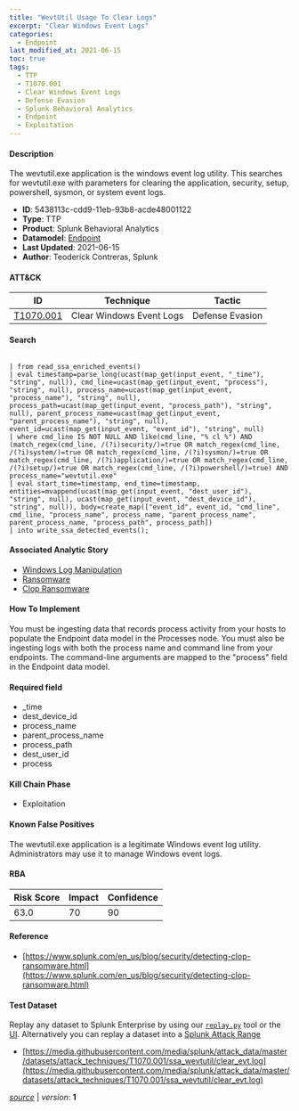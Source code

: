 ```yaml
---
title: "WevtUtil Usage To Clear Logs"
excerpt: "Clear Windows Event Logs"
categories:
  - Endpoint
last_modified_at: 2021-06-15
toc: true
tags:
  - TTP
  - T1070.001
  - Clear Windows Event Logs
  - Defense Evasion
  - Splunk Behavioral Analytics
  - Endpoint
  - Exploitation
---
```




#### Description

The wevtutil.exe application is the windows event log utility. This searches for wevtutil.exe with parameters for clearing the application, security, setup, powershell, sysmon, or system event logs.

- **ID**: 5438113c-cdd9-11eb-93b8-acde48001122
- **Type**: TTP
- **Product**: Splunk Behavioral Analytics
- **Datamodel**: [Endpoint](https://docs.splunk.com/Documentation/CIM/latest/User/Endpoint)
- **Last Updated**: 2021-06-15
- **Author**: Teoderick Contreras, Splunk


#### ATT&CK

| ID          | Technique   | Tactic       |
| ----------- | ----------- |--------------|
| [T1070.001](https://attack.mitre.org/techniques/T1070/001/) | Clear Windows Event Logs | Defense Evasion |


#### Search

```

| from read_ssa_enriched_events() 
| eval timestamp=parse_long(ucast(map_get(input_event, "_time"), "string", null)), cmd_line=ucast(map_get(input_event, "process"), "string", null), process_name=ucast(map_get(input_event, "process_name"), "string", null), process_path=ucast(map_get(input_event, "process_path"), "string", null), parent_process_name=ucast(map_get(input_event, "parent_process_name"), "string", null), event_id=ucast(map_get(input_event, "event_id"), "string", null) 
| where cmd_line IS NOT NULL AND like(cmd_line, "% cl %") AND (match_regex(cmd_line, /(?i)security/)=true OR match_regex(cmd_line, /(?i)system/)=true OR match_regex(cmd_line, /(?i)sysmon/)=true OR match_regex(cmd_line, /(?i)application/)=true OR match_regex(cmd_line, /(?i)setup/)=true OR match_regex(cmd_line, /(?i)powershell/)=true) AND process_name="wevtutil.exe" 
| eval start_time=timestamp, end_time=timestamp, entities=mvappend(ucast(map_get(input_event, "dest_user_id"), "string", null), ucast(map_get(input_event, "dest_device_id"), "string", null)), body=create_map(["event_id", event_id, "cmd_line", cmd_line, "process_name", process_name, "parent_process_name", parent_process_name, "process_path", process_path]) 
| into write_ssa_detected_events();
```

#### Associated Analytic Story
* [Windows Log Manipulation](/stories/windows_log_manipulation)
* [Ransomware](/stories/ransomware)
* [Clop Ransomware](/stories/clop_ransomware)


#### How To Implement
You must be ingesting data that records process activity from your hosts to populate the Endpoint data model in the Processes node. You must also be ingesting logs with both the process name and command line from your endpoints. The command-line arguments are mapped to the &#34;process&#34; field in the Endpoint data model.

#### Required field
* _time
* dest_device_id
* process_name
* parent_process_name
* process_path
* dest_user_id
* process


#### Kill Chain Phase
* Exploitation


#### Known False Positives
The wevtutil.exe application is a legitimate Windows event log utility. Administrators may use it to manage Windows event logs.



#### RBA

| Risk Score  | Impact      | Confidence   |
| ----------- | ----------- |--------------|
| 63.0 | 70 | 90 |



#### Reference

* [https://www.splunk.com/en_us/blog/security/detecting-clop-ransomware.html](https://www.splunk.com/en_us/blog/security/detecting-clop-ransomware.html)



#### Test Dataset
Replay any dataset to Splunk Enterprise by using our [`replay.py`](https://github.com/splunk/attack_data#using-replaypy) tool or the [UI](https://github.com/splunk/attack_data#using-ui).
Alternatively you can replay a dataset into a [Splunk Attack Range](https://github.com/splunk/attack_range#replay-dumps-into-attack-range-splunk-server)

* [https://media.githubusercontent.com/media/splunk/attack_data/master/datasets/attack_techniques/T1070.001/ssa_wevtutil/clear_evt.log](https://media.githubusercontent.com/media/splunk/attack_data/master/datasets/attack_techniques/T1070.001/ssa_wevtutil/clear_evt.log)


[_source_](https://github.com/splunk/security_content/tree/develop/detections/endpoint/wevtutil_usage_to_clear_logs.yml) | _version_: **1**